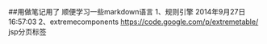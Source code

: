 ##用做笔记用了 顺便学习一些markdown语言
1、规则引擎  2014年9月27日 16:57:03
2、extremecomponents  https://code.google.com/p/extremetable/
jsp分页标签
